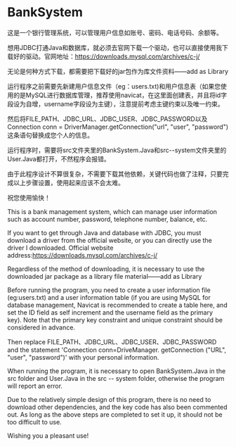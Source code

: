 # BankSystem
这是一个银行管理系统，可以管理用户信息如账号、密码、电话号码、余额等。


想用JDBC打通Java和数据库，就必须去官网下载一个驱动，也可以直接使用我下载好的驱动。官网地址：https://downloads.mysql.com/archives/c-j/


无论是何种方式下载，都需要把下载好的jar包作为库文件资料——add as Library


运行程序之前需要先新建用户信息文件（eg：users.txt)和用户信息表（如果您使用的是MySQL进行数据库管理，推荐使用navicat，在这里面创建表，并且将id字段设为自增，username字段设为主键），注意提前考虑主键约束以及唯一约束。


然后将FILE_PATH、JDBC_URL、JDBC_USER、JDBC_PASSWORD以及 Connection conn = DriverManager.getConnection("url", "user", "password")这条语句替换成您个人的信息。


运行程序时，需要将src文件夹里的BankSystem.Java和src--system文件夹里的User.Java都打开，不然程序会报错。


由于此程序设计不算很复杂，不需要下载其他依赖，关键代码也做了注释，只要完成以上步骤设置，使用起来应该不会太难。


祝您使用愉快！

This is a bank management system, which can manage user information such as account number, password, telephone number, balance, etc.


If you want to get through Java and database with JDBC, you must download a driver from the official website, or you can directly use the driver I downloaded. Official website address:https://downloads.mysql.com/archives/c-j/


Regardless of the method of downloading, it is necessary to use the downloaded jar package as a library file material——add as Library


Before running the program, you need to create a user information file (eg:users.txt) and a user information table (if you are using MySQL for database management, Navicat is recommended to create a table here, and set the ID field as self increment and the username field as the primary key). Note that the primary key constraint and unique constraint should be considered in advance.


Then replace FILE_PATH、JDBC_URL、JDBC_USER、JDBC_PASSWORD and the statement 'Connection conn=DriveManager. getConnection ("URL", "user", "password")' with your personal information.


When running the program, it is necessary to open BankSystem.Java in the src folder and User.Java in the src -- system folder, otherwise the program will report an error.


Due to the relatively simple design of this program, there is no need to download other dependencies, and the key code has also been commented out. As long as the above steps are completed to set it up, it should not be too difficult to use.


Wishing you a pleasant use!
